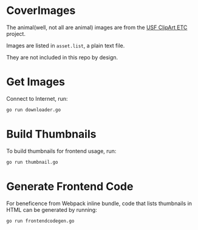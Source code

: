 # CoverImages

The animal(well, not all are animal) images are from the [USF ClipArt ETC](https://etc.usf.edu/clipart/) project.

Images are listed in `asset.list`, a plain text file.

They are not included in this repo by design.

# Get Images

Connect to Internet, run:

```bash
go run downloader.go
```

# Build Thumbnails

To build thumbnails for frontend usage, run:

```bash
go run thumbnail.go
```

# Generate Frontend Code

For beneficence from Webpack inline bundle, 
code that lists thumbnails in HTML can be generated by running:

```bash
go run frontendcodegen.go
```